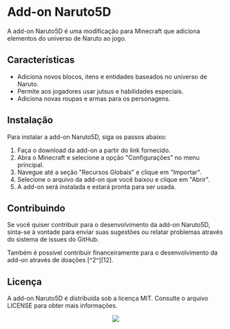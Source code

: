 # Add-on Naruto5D

A add-on Naruto5D é uma modificação para Minecraft que adiciona elementos do universo de Naruto ao jogo.

## Características

- Adiciona novos blocos, itens e entidades baseados no universo de Naruto.
- Permite aos jogadores usar jutsus e habilidades especiais.
- Adiciona novas roupas e armas para os personagens.

## Instalação

Para instalar a add-on Naruto5D, siga os passos abaixo:

1. Faça o download da add-on a partir do link fornecido.
2. Abra o Minecraft e selecione a opção "Configurações" no menu principal.
3. Navegue até a seção "Recursos Globais" e clique em "Importar".
4. Selecione o arquivo da add-on que você baixou e clique em "Abrir".
5. A add-on será instalada e estará pronta para ser usada.

## Contribuindo

Se você quiser contribuir para o desenvolvimento da add-on Naruto5D, sinta-se à vontade para enviar suas sugestões ou relatar problemas através do sistema de issues do GitHub.

Também é possível contribuir financeiramente para o desenvolvimento da add-on através de doações [^2^][12].

## Licença

A add-on Naruto5D é distribuída sob a licença MIT. Consulte o arquivo LICENSE para obter mais informações.

<p align="center">
  <img src="https://cdn.discordapp.com/attachments/900554759105314858/1148059286673567764/wp11712718.webp">
</p>


